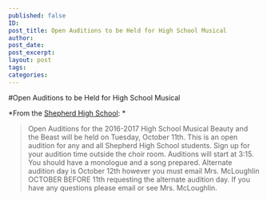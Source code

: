 ```yaml
---
published: false
ID: 
post_title: Open Auditions to be Held for High School Musical
author: 
post_date: 
post_excerpt: 
layout: post
tags: 
categories: 
---
```


#Open Auditions to be Held for High School Musical

*From the [Shepherd High School](http://www.shepherdhistory.org/business-directory/name/shepherd-high-school/):
*

> Open Auditions for the 2016-2017 High School Musical Beauty and the Beast will be held on Tuesday, October 11th. 
This is an open audition for any and all Shepherd High School students. Sign up for your audition time outside the choir room. Auditions will start at 3:15. You should have a monologue and a song prepared. 
Alternate audition day is October 12th however you must email Mrs. McLoughlin OCTOBER BEFORE 11th requesting the alternate audition day. If you have any questions please email or see Mrs. McLoughlin.


